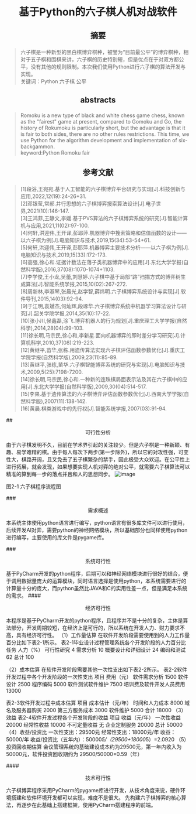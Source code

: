 # <p align="center">基于Python的六子棋人机对战软件</p>

## <p align="center">摘要</p>
   >六子棋是一种新型的黑白棋博弈棋种，被誉为“目前最公平”的博弈棋种，相对于五子棋和围棋来讲，六子棋的历史特别短，但是优点在于对双方都公平，没有其他的规则限制。本次我们使用Python进行六子棋的算法开发与实现。<br>
关键词：Python 六子棋 公平

## <p align="center">abstracts</p>
   >Romoku is a new type of black and white chess game chess, known as the "fairest" game at present, compared to Gomoku and Go, the history of Rokumoku is particularly short, but the advantage is that it is fair to both sides, there are no other rules restrictions. This time, we use Python for the algorithm development and implementation of six-backgammon.<br>
keyword:Python Romoku fair

## <p align="center">参考文献</p>
>[1]段浴,王宛宛.基于人工智能的六子棋博弈平台研究与实现[J].科技创新与应用,2022,12(19):24-26+31.<br>
[2]邓银莹,常郝.并行思想的六子棋博弈搜索算法设计[J].电子世界,2021(10):146-147.<br>
[3]王鸿菲,王静文,李媛.基于PVS算法的六子棋博弈系统的研究[J].智能计算机与应用,2021,11(02):97-100.<br>
[4]何轩,洪迎伟,王开译,彭耶萍.机器博弈中搜索策略和估值函数的设计——以六子棋为例[J].电脑知识与技术,2019,15(34):53-54+61.<br>
[5]何轩,洪迎伟,王开译,彭耶萍.机器博弈主要技术分析——以六子棋为例[J].电脑知识与技术,2019,15(33):172-173.<br>
[6]高强,徐心和.证据计数法在落子类机器博弈中的应用[J].东北大学学报(自然科学版),2016,37(08):1070-1074+1103.<br>
[7]李学俊,王小龙,吴蕾,刘慧婷.六子棋中基于局部“路”扫描方式的博弈树生成算法[J].智能系统学报,2015,10(02):267-272.<br>
[8]周新林,李淑琴,张晨光,赵学智,薛炜明.六子棋博弈系统设计与实现[J].软件导刊,2015,14(03):92-94.<br>
[9]于江明,袁斌杰,何灿辉,段琢华.六子棋博弈系统中机器学习算法设计与研究[J].韶关学院学报,2014,35(10):17-22.<br>
[10]张小川,候鑫磊,涂飞.博弈机器人的行为规划[J].重庆理工大学学报(自然科学),2014,28(04):99-103.<br>
[11]徐长明,马宗民,徐心和,李新星.面向机器博弈的即时差分学习研究[J].计算机科学,2010,37(08):219-223.<br>
[12]黄继平,苗华,张栋.用遗传算法实现六子棋评估函数参数优化[J].重庆工学院学报(自然科学版),2009,23(11):85-89.<br>
[13]黄继平,张栋,苗华.六子棋智能博弈系统的研究与实现[J].电脑知识与技术,2009,5(25):7198-7200.<br>
[14]徐长明,马宗民,徐心和.一种新的连珠棋局面表示法及其在六子棋中的应用[J].东北大学学报(自然科学版),2009,30(04):514-517.<br>
[15]李果.基于遗传算法的六子棋博弈评估函数参数优化[J].西南大学学报(自然科学版),2007(11):138-142.<br>
[16]黄晨.棋类游戏中的先行权[J].智能系统学报,2007(03):91-94.<br>

##<p align="center">可行性分析</p>
  由于六子棋发明不久，目前在学术界引起的关注较少。但是六子棋是一种新颖、有趣、易学难精的棋。由于每人每次下两步(第一步除外)，所以它的对攻性强，可变性大，棋路开阔，且又免去了五子棋繁杂的禁手，因此极受大众欢迎。在公平性上进行拓展，就会发现，如果想要实现人机对弈的绝对公平，就需要六子棋算法可以精准的算到每一步的落点并且和人的思想同步。
 ![image](https://user-images.githubusercontent.com/126448556/226250109-70378e00-6b57-4e65-a818-8ef9b560c1a2.png)

图2-1 六子棋程序流程图

###<p align="center">需求概述</p>
  本系统主体使用python语言进行编写，python语言有很多库文件可以进行使用，后续开发AI对弈，需要python的神经网络模块，所以基础部分也同样使用python进行编写，主要使用的库文件是pygame库。

###<p align="center">系统可行性</p>
  基于PyCharm开发的python程序，后期可以和神经网络模块进行很好的结合，便于调用数据量庞大的运算模块，同时语言选择是使用python，本系统需要进行的计算量十分的庞大，而python虽然比JAVA和C的实用性差一点，但是满足本系统的需求。
####<p align="center">经济可行性</p>
本程序是基于PyCharm开发的python程序，且程序并不是十分的复杂，主体是算法部分，开发周期较短，在经济上是可行的，所以系统在开发人力、财力要求不高，具有经济可行性。
（1）工作量估算
在软件开发阶段需要使用到的人力工作量百分比如下表2-1所示。
表2-1毕业设计过程管理系统各个开发阶段的人力百分比
任务	人力（%）
可行性研究	4
需求分析	10
概要设计和详细设计	24
编码和测试	62
总计	100

（2）成本估算
在软件开发阶段需要其他一次性支出如下表2-2所示。
表2-2软件开发过程中各个开发阶段的一次性支出
项目	费用（元）
软件需求分析	1500
软件设计	2500
程序编码	5000
软件测试软件维护	7500
培训费及软件开发人员费用	13000

表2-3软件开发过程中成本估算
项目	成本估计（元/年）
时间和人力成本	8000
域名及服务器购买	2000
第三方服务成本	3000
软件维护	5000
合计	18000
（3）效益
表2-4软件开发过程各个开发阶段的收益
项目	收益（元/年）
一次性收益	20000
经常性收益	10000
不可定量收益	无
企业定制服务	20000
总计	50000
（4）收益/投资比
一次性支出：29500元
经常性支出：18000元/年
收益：50000/年
收益/投资比（五年内）：50000*5/（29500+18000*5）=2.0920
（5）投资回收期估算
会议管理系统的基础建设成本约为29500元，第一年内收入为50000元，软件投资回收期约为
                      29500/50000=0.59（年）

####<p align="center">技术可行性</p>
  六子棋博弈程序采用PyCharm的pygame库进行开发，从技术角度来说，硬件环境搭建和软件环境开发都可以实现，难度不是很大。
先构建六子棋博弈的核心算法，再逐步在此基础上搭建框架，使用PyCharm搭建程序的前端。
